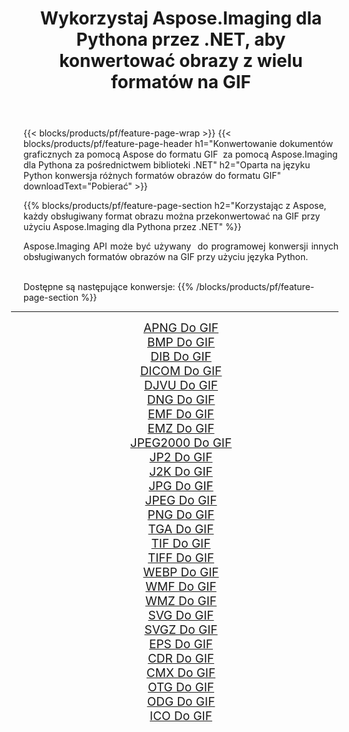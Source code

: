 ﻿---
title: Wykorzystaj Aspose.Imaging dla Pythona przez .NET, aby konwertować obrazy z wielu formatów na GIF 
weight: 3920
url: /pl/python-net/conversion/to/gif/ 
lang: pl
langdirlevel: 2
locales: zh-hans,ja,it,ru,de,es,fr,nl,id,lt,pl,pt,vi,tr,ko,zh-hant,ar,hi,th,sv,cs,uk,he
description: Możesz użyć Aspose.Imaging dla Pythona za pośrednictwem biblioteki .NET, aby przekonwertować z różnych formatów na GIF
---

{{< blocks/products/pf/feature-page-wrap >}}
{{< blocks/products/pf/feature-page-header h1="Konwertowanie dokumentów graficznych za pomocą Aspose do formatu GIF  za pomocą Aspose.Imaging dla Pythona za pośrednictwem biblioteki .NET" h2="Oparta na języku Python konwersja różnych formatów obrazów do formatu GIF" downloadText="Pobierać" >}}


{{% blocks/products/pf/feature-page-section  h2="Korzystając z Aspose, każdy obsługiwany format obrazu można przekonwertować na GIF przy użyciu Aspose.Imaging dla Pythona przez .NET" %}}
<p align=justify>Aspose.Imaging API może być używany  do programowej konwersji innych obsługiwanych formatów obrazów na GIF przy użyciu języka Python.</p>
<br/>
Dostępne są następujące konwersje:
{{% /blocks/products/pf/feature-page-section %}}
<div class="container-fluid productfamilypage bg-gray">
    <div class="convertypes bg-gray agp-content section">
        <div class="container">
		<hr style="margin-left:-20px;"/>
		<div class="row other-converters" style="gap: 10px;font-size: 19px;text-align:center;">
		    <div class='col-md-2 other-converter remove-lp remove-rp'><a href="/imaging/pl/python-net/conversion/apng-to-gif/" style="padding:15px;">APNG Do GIF</a></div>
<div class='col-md-2 other-converter remove-lp remove-rp'><a href="/imaging/pl/python-net/conversion/bmp-to-gif/" style="padding:15px;">BMP Do GIF</a></div>
<div class='col-md-2 other-converter remove-lp remove-rp'><a href="/imaging/pl/python-net/conversion/dib-to-gif/" style="padding:15px;">DIB Do GIF</a></div>
<div class='col-md-2 other-converter remove-lp remove-rp'><a href="/imaging/pl/python-net/conversion/dicom-to-gif/" style="padding:15px;">DICOM Do GIF</a></div>
<div class='col-md-2 other-converter remove-lp remove-rp'><a href="/imaging/pl/python-net/conversion/djvu-to-gif/" style="padding:15px;">DJVU Do GIF</a></div>
<div class='col-md-2 other-converter remove-lp remove-rp'><a href="/imaging/pl/python-net/conversion/dng-to-gif/" style="padding:15px;">DNG Do GIF</a></div>
<div class='col-md-2 other-converter remove-lp remove-rp'><a href="/imaging/pl/python-net/conversion/emf-to-gif/" style="padding:15px;">EMF Do GIF</a></div>
<div class='col-md-2 other-converter remove-lp remove-rp'><a href="/imaging/pl/python-net/conversion/emz-to-gif/" style="padding:15px;">EMZ Do GIF</a></div>
<div class='col-md-2 other-converter remove-lp remove-rp'><a href="/imaging/pl/python-net/conversion/jpeg2000-to-gif/" style="padding:15px;">JPEG2000 Do GIF</a></div>
<div class='col-md-2 other-converter remove-lp remove-rp'><a href="/imaging/pl/python-net/conversion/jp2-to-gif/" style="padding:15px;">JP2 Do GIF</a></div>
<div class='col-md-2 other-converter remove-lp remove-rp'><a href="/imaging/pl/python-net/conversion/j2k-to-gif/" style="padding:15px;">J2K Do GIF</a></div>
<div class='col-md-2 other-converter remove-lp remove-rp'><a href="/imaging/pl/python-net/conversion/jpg-to-gif/" style="padding:15px;">JPG Do GIF</a></div>
<div class='col-md-2 other-converter remove-lp remove-rp'><a href="/imaging/pl/python-net/conversion/jpeg-to-gif/" style="padding:15px;">JPEG Do GIF</a></div>
<div class='col-md-2 other-converter remove-lp remove-rp'><a href="/imaging/pl/python-net/conversion/png-to-gif/" style="padding:15px;">PNG Do GIF</a></div>
<div class='col-md-2 other-converter remove-lp remove-rp'><a href="/imaging/pl/python-net/conversion/tga-to-gif/" style="padding:15px;">TGA Do GIF</a></div>
<div class='col-md-2 other-converter remove-lp remove-rp'><a href="/imaging/pl/python-net/conversion/tif-to-gif/" style="padding:15px;">TIF Do GIF</a></div>
<div class='col-md-2 other-converter remove-lp remove-rp'><a href="/imaging/pl/python-net/conversion/tiff-to-gif/" style="padding:15px;">TIFF Do GIF</a></div>
<div class='col-md-2 other-converter remove-lp remove-rp'><a href="/imaging/pl/python-net/conversion/webp-to-gif/" style="padding:15px;">WEBP Do GIF</a></div>
<div class='col-md-2 other-converter remove-lp remove-rp'><a href="/imaging/pl/python-net/conversion/wmf-to-gif/" style="padding:15px;">WMF Do GIF</a></div>
<div class='col-md-2 other-converter remove-lp remove-rp'><a href="/imaging/pl/python-net/conversion/wmz-to-gif/" style="padding:15px;">WMZ Do GIF</a></div>
<div class='col-md-2 other-converter remove-lp remove-rp'><a href="/imaging/pl/python-net/conversion/svg-to-gif/" style="padding:15px;">SVG Do GIF</a></div>
<div class='col-md-2 other-converter remove-lp remove-rp'><a href="/imaging/pl/python-net/conversion/svgz-to-gif/" style="padding:15px;">SVGZ Do GIF</a></div>
<div class='col-md-2 other-converter remove-lp remove-rp'><a href="/imaging/pl/python-net/conversion/eps-to-gif/" style="padding:15px;">EPS Do GIF</a></div>
<div class='col-md-2 other-converter remove-lp remove-rp'><a href="/imaging/pl/python-net/conversion/cdr-to-gif/" style="padding:15px;">CDR Do GIF</a></div>
<div class='col-md-2 other-converter remove-lp remove-rp'><a href="/imaging/pl/python-net/conversion/cmx-to-gif/" style="padding:15px;">CMX Do GIF</a></div>
<div class='col-md-2 other-converter remove-lp remove-rp'><a href="/imaging/pl/python-net/conversion/otg-to-gif/" style="padding:15px;">OTG Do GIF</a></div>
<div class='col-md-2 other-converter remove-lp remove-rp'><a href="/imaging/pl/python-net/conversion/odg-to-gif/" style="padding:15px;">ODG Do GIF</a></div>
<div class='col-md-2 other-converter remove-lp remove-rp'><a href="/imaging/pl/python-net/conversion/ico-to-gif/" style="padding:15px;">ICO Do GIF</a></div>
                </div>
        </div>
    </div>
</div>
<br/>

